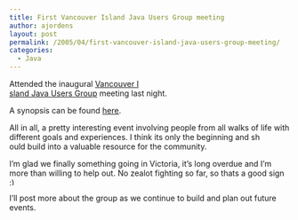 ```yaml
---
title: First Vancouver Island Java Users Group meeting
author: ajordens
layout: post
permalink: /2005/04/first-vancouver-island-java-users-group-meeting/
categories:
  - Java
---
```

Attended the inaugural <a href="http://www.mosabuam.com/modules.php?op=modload&#038;name=News&#038;file=index&#038;catid=&#038;topic=9&#038;allstories=%201" target=_new>Vancouver I  
sland Java Users Group</a> meeting last night.

A synopsis can be found <a href="http://www.mosabuam.com/modules.php?op=modload&#038;name=News&#038;file=article&#038;sid=125" target=_new>here</a>.

All in all, a pretty interesting event involving people from all walks of life with different goals and experiences. I think its only the beginning and sh  
ould build into a valuable resource for the community.

I&#8217;m glad we finally something going in Victoria, it&#8217;s long overdue and I&#8217;m more than willing to help out. No zealot fighting so far, so thats a good sign  
<img src="http://littlesquare.com/wp-includes/images/smilies/simple-smile.png" alt=":)" class="wp-smiley" style="height: 1em; max-height: 1em;" />

I&#8217;ll post more about the group as we continue to build and plan out future events.